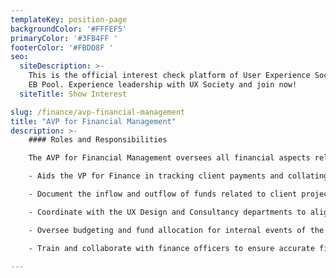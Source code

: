 ```yaml
---
templateKey: position-page
backgroundColor: '#FFFEF5'
primaryColor: '#3FB4FF '
footerColor: '#FBDD8F '
seo:
  siteDescription: >-
    This is the official interest check platform of User Experience Society for
    EB Pool. Experience leadership with UX Society and join now!
  siteTitle: Show Interest

slug: /finance/avp-financial-management
title: "AVP for Financial Management"
description: >-
    #### Roles and Responsibilities

    The AVP for Financial Management oversees all financial aspects related to both client work and events treasury. They shall execute the following tasks:

    - Aids the VP for Finance in tracking client payments and collating finance documents for expenses and reimbursements.

    - Document the inflow and outflow of funds related to client projects and organizational events.

    - Coordinate with the UX Design and Consultancy departments to align financial requirements for client projects.

    - Oversee budgeting and fund allocation for internal events of the organization.

    - Train and collaborate with finance officers to ensure accurate financial management and reporting.

---
```


